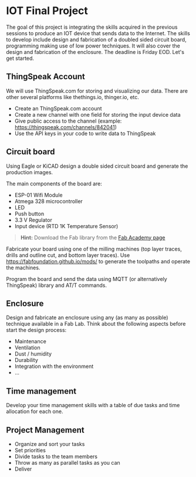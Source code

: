 # IOT Final Project

The goal of this project is integrating the skills acquired in the previous sessions to produce an IOT device that sends data to the Internet. The skills to develop include design and fabrication of a doubled sided circuit board, programming making use of low power techniques. It will also cover the design and fabrication of the enclosure. The deadline is Friday EOD. Let's get started.

## ThingSpeak Account

We will use ThingSpeak.com for storing and visualizing our data. There are other several platforms like thethings.io, thinger.io, etc.

- Create an ThingSpeak.com account
- Create a new channel with one field for storing the input device data
- Give public access to the channel (example: https://thingspeak.com/channels/842041)
- Use the API keys in your code to write data to ThingSpeak 

## Circuit board

Using Eagle or KiCAD design a double sided circuit board and generate the production images.

The main components of the board are:

- ESP-01 Wifi Module
- Atmega 328 microcontroller
- LED
- Push button
- 3.3 V Regulator
- Input device (RTD 1K Temperature Sensor)

> **Hint:** Download the Fab library from the [Fab Academy page](http://academy.cba.mit.edu/classes/electronics_design/index.html)

Fabricate your board using one of the milling machines (top layer traces, drills and outline cut, and bottom layer traces). Use https://fabfoundation.github.io/mods/ to generate the toolpaths and operate the machines.

Program the board and send the data using MQTT (or alternatively ThingSpeak) library and AT/T commands. 

## Enclosure

Design and fabricate an enclosure using any (as many as possible) technique available in a Fab Lab. Think about the following aspects before start the design process:

- Maintenance
- Ventilation
- Dust / humidity
- Durability
- Integration with the environment
- ...

## Time management

Develop your time management skills with a table of due tasks and time allocation for each one.

## Project Management

- Organize and sort your tasks
- Set priorities
- Divide tasks to the team members
- Throw as many as parallel tasks as you can
- Deliver




